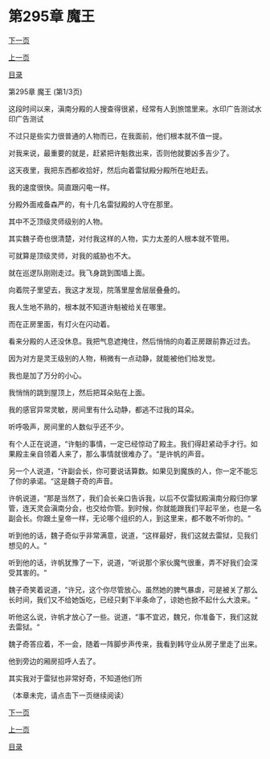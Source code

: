 <h1>第295章   魔王</h1>
            <div><p><a href="./883_%E7%AC%AC295%E7%AB%A0_%E9%AD%94%E7%8E%8B.md">下一页</a></p><p><a href="./881_%E7%AC%AC294%E7%AB%A0_%E8%85%B9%E8%83%8C%E5%8F%97%E6%95%8C.md">上一页</a></p><p><a href="../">目录</a></p></div>
            <div><p>第295章   魔王 (第1/3页)</p><p>这段时间以来，滇南分殿的人搜查得很紧，经常有人到旅馆里来。水印广告测试水印广告测试</p><p>不过只是些实力很普通的人物而已，在我面前，他们根本就不值一提。</p><p>对我来说，最重要的就是，赶紧把许魁救出来，否则他就要凶多吉少了。</p><p>这天夜里，我把东西都收拾好，然后向着雷狱殿分殿所在地赶去。</p><p>我的速度很快。简直跟闪电一样。</p><p>分殿外面戒备森严的，有十几名雷狱殿的人守在那里。</p><p>其中不乏顶级灵师级别的人物。</p><p>其实魏子奇也很清楚，对付我这样的人物，实力太差的人根本就不管用。</p><p>可就算是顶级灵师，对我的威胁也不大。</p><p>就在巡逻队刚刚走过。我飞身跳到围墙上面。</p><p>向着院子里望去，我这才发现，院落里屋舍层层叠叠的。</p><p>我人生地不熟的，根本就不知道许魁被给关在哪里。</p><p>而在正房里面，有灯火在闪动着。</p><p>看来分殿的人还没休息。我把气息遮掩住，然后悄悄的向着正房跟前靠近过去。</p><p>因为对方是灵王级别的人物，稍微有一点动静，就能被他们给发觉。</p><p>我也是加了万分的小心。</p><p>我悄悄的跳到屋顶上，然后把耳朵贴在上面。</p><p>我的感官异常灵敏，房间里有什么动静，都逃不过我的耳朵。</p><p>听呼吸声，房间里的人数似乎还不少。</p><p>有个人正在说道，“许魁的事情，一定已经惊动了殿主。我们得赶紧动手才行。如果殿主亲自领着人来了，那么事情就很难办了。“是许帆的声音。</p><p>另一个人说道，“许副会长，你可要说话算数。如果见到魔族的人，你一定不能忘了你的承诺。“这是魏子奇的声音。</p><p>许帆说道，“那是当然了，我们会长亲口告诉我，以后不仅雷狱殿滇南分殿归你掌管，连天灵会滇南分会，也交给你管。到时候，你就能跟我们平起平坐，也是一名副会长。你跟土皇帝一样，无论哪个组织的人，到这里来，都不敢不听你的。“</p><p>听到他的话，魏子奇似乎非常满意，说道，“这样最好，我们这就去雷狱，见我们想见的人。“</p><p>听到他的话，许帆犹豫了一下，说道，“听说那个家伙魔气很重，弄不好我们会深受其害的。“</p><p>魏子奇笑着说道，“许兄，这个你尽管放心。虽然她的脾气暴虐，可是被关了那么长时间，我们又不给她饭吃，已经只剩下半条命了，谅她也掀不起什么大浪来。“</p><p>听他这么说，许帆才放心了一些。说道，“事不宜迟，魏兄，你准备下，我们这就去雷狱。“</p><p>魏子奇答应着，不一会，随着一阵脚步声传来，我看到韩守业从房子里走了出来。</p><p>他到旁边的厢房招呼人去了。</p><p>其实我对于雷狱也非常好奇，不知道他们所</p><p>（本章未完，请点击下一页继续阅读）</p></div>
            <div><p><a href="./883_%E7%AC%AC295%E7%AB%A0_%E9%AD%94%E7%8E%8B.md">下一页</a></p><p><a href="./881_%E7%AC%AC294%E7%AB%A0_%E8%85%B9%E8%83%8C%E5%8F%97%E6%95%8C.md">上一页</a></p><p><a href="../">目录</a></p></div>